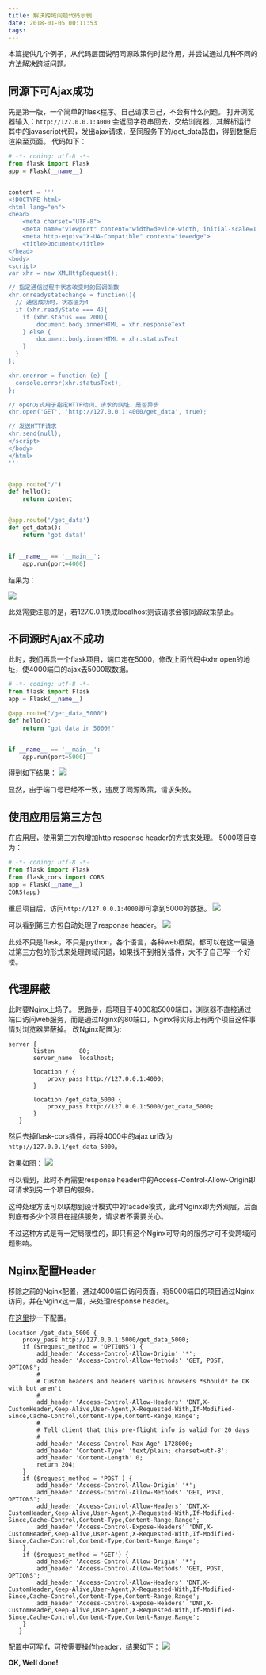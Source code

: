 ```yaml
---
title: 解决跨域问题代码示例
date: 2018-01-05 00:11:53
tags:
---
```


本篇提供几个例子，从代码层面说明同源政策何时起作用，并尝试通过几种不同的方法解决跨域问题。

<!--more-->

## 同源下可Ajax成功

先是第一版，一个简单的flask程序。自己请求自己，不会有什么问题。
打开浏览器输入：`http://127.0.0.1:4000` 会返回字符串回去，交给浏览器，其解析运行其中的javascript代码，发出ajax请求，至同服务下的/get_data路由，得到数据后渲染至页面。
代码如下：

```Python
# -*- coding: utf-8 -*-
from flask import Flask
app = Flask(__name__)


content = '''
<!DOCTYPE html>
<html lang="en">
<head>
    <meta charset="UTF-8">
    <meta name="viewport" content="width=device-width, initial-scale=1.0">
    <meta http-equiv="X-UA-Compatible" content="ie=edge">
    <title>Document</title>
</head>
<body>
<script>
var xhr = new XMLHttpRequest();

// 指定通信过程中状态改变时的回调函数
xhr.onreadystatechange = function(){
  // 通信成功时，状态值为4
  if (xhr.readyState === 4){
    if (xhr.status === 200){
        document.body.innerHTML = xhr.responseText
    } else {
        document.body.innerHTML = xhr.statusText
    }
  }
};

xhr.onerror = function (e) {
  console.error(xhr.statusText);
};

// open方式用于指定HTTP动词、请求的网址、是否异步
xhr.open('GET', 'http://127.0.0.1:4000/get_data', true);

// 发送HTTP请求
xhr.send(null);
</script>
</body>
</html>
'''


@app.route("/")
def hello():
    return content


@app.route('/get_data')
def get_data():
    return 'got data!'


if __name__ == '__main__':
    app.run(port=4000)
```

结果为：

![](https://ws1.sinaimg.cn/large/0073xHwmgy1fxee2ic69wj30f404ejrf.jpg)

此处需要注意的是，若127.0.0.1换成localhost则该请求会被同源政策禁止。


## 不同源时Ajax不成功
此时，我们再启一个flask项目，端口定在5000，修改上面代码中xhr open的地址，使4000端口的ajax去5000取数据。
```Python
# -*- coding: utf-8 -*-
from flask import Flask
app = Flask(__name__)

@app.route("/get_data_5000")
def hello():
    return "got data in 5000!"


if __name__ == '__main__':
    app.run(port=5000)
```
得到如下结果：
![](https://ws1.sinaimg.cn/large/0073xHwmgy1fxee2helh5j321a0fgacf.jpg)

显然，由于端口号已经不一致，违反了同源政策，请求失败。


## 使用应用层第三方包
在应用层，使用第三方包增加http response header的方式来处理。
5000项目变为：
```Python
# -*- coding: utf-8 -*-
from flask import Flask
from flask_cors import CORS
app = Flask(__name__)
CORS(app)
```
重启项目后，访问`http://127.0.0.1:4000`即可拿到5000的数据。
![](https://ws1.sinaimg.cn/large/0073xHwmgy1fxee2gy7itj30ku05c0sv.jpg)

可以看到第三方包自动处理了response header。
![](https://ws1.sinaimg.cn/large/0073xHwmgy1fxee2iht5pj30kq07sjsu.jpg)

此处不只是flask，不只是python，各个语言，各种web框架，都可以在这一层通过第三方包的形式来处理跨域问题，如果找不到相关插件，大不了自己写一个好喽。

## 代理屏蔽
此时要Nginx上场了。
思路是，启项目于4000和5000端口，浏览器不直接通过端口访问web服务，而是通过Nginx的80端口，Nginx将实际上有两个项目这件事情对浏览器屏蔽掉。
改Nginx配置为:
```nginx
server {
       listen       80;
       server_name  localhost;

       location / {
           proxy_pass http://127.0.0.1:4000;
       }

       location /get_data_5000 {
           proxy_pass http://127.0.0.1:5000/get_data_5000;
       }
   }
```
然后去掉flask-cors插件，再将4000中的ajax url改为`http://127.0.0.1/get_data_5000`。

效果如图：
![](https://ws1.sinaimg.cn/large/0073xHwmgy1fxee2go7tkj319c0w8n2m.jpg)

可以看到，此时不再需要response header中的Access-Control-Allow-Origin即可请求到另一个项目的服务。

这种处理方法可以联想到设计模式中的facade模式，此时Nginx即为外观层，后面到底有多少个项目在提供服务，请求者不需要关心。

不过这种方式是有一定局限性的，即只有这个Nginx可导向的服务才可不受跨域问题影响。

## Nginx配置Header
移除之前的Nginx配置，通过4000端口访问页面，将5000端口的项目通过Nginx访问，并在Nginx这一层，来处理response header。

在[这里](https://enable-cors.org/server_nginx.html)抄一下配置。
```nginx
location /get_data_5000 {
    proxy_pass http://127.0.0.1:5000/get_data_5000;
    if ($request_method = 'OPTIONS') {
        add_header 'Access-Control-Allow-Origin' '*';
        add_header 'Access-Control-Allow-Methods' 'GET, POST, OPTIONS';
        #
        # Custom headers and headers various browsers *should* be OK with but aren't
        #
        add_header 'Access-Control-Allow-Headers' 'DNT,X-CustomHeader,Keep-Alive,User-Agent,X-Requested-With,If-Modified-Since,Cache-Control,Content-Type,Content-Range,Range';
        #
        # Tell client that this pre-flight info is valid for 20 days
        #
        add_header 'Access-Control-Max-Age' 1728000;
        add_header 'Content-Type' 'text/plain; charset=utf-8';
        add_header 'Content-Length' 0;
        return 204;
    }
    if ($request_method = 'POST') {
        add_header 'Access-Control-Allow-Origin' '*';
        add_header 'Access-Control-Allow-Methods' 'GET, POST, OPTIONS';
        add_header 'Access-Control-Allow-Headers' 'DNT,X-CustomHeader,Keep-Alive,User-Agent,X-Requested-With,If-Modified-Since,Cache-Control,Content-Type,Content-Range,Range';
        add_header 'Access-Control-Expose-Headers' 'DNT,X-CustomHeader,Keep-Alive,User-Agent,X-Requested-With,If-Modified-Since,Cache-Control,Content-Type,Content-Range,Range';
    }
    if ($request_method = 'GET') {
        add_header 'Access-Control-Allow-Origin' '*';
        add_header 'Access-Control-Allow-Methods' 'GET, POST, OPTIONS';
        add_header 'Access-Control-Allow-Headers' 'DNT,X-CustomHeader,Keep-Alive,User-Agent,X-Requested-With,If-Modified-Since,Cache-Control,Content-Type,Content-Range,Range';
        add_header 'Access-Control-Expose-Headers' 'DNT,X-CustomHeader,Keep-Alive,User-Agent,X-Requested-With,If-Modified-Since,Cache-Control,Content-Type,Content-Range,Range';
    }
   }
```

配置中可写if，可按需要操作header，结果如下：
![](https://ws1.sinaimg.cn/large/0073xHwmgy1fxee2hwnvrj327y19sn95.jpg)

**OK, Well done!**